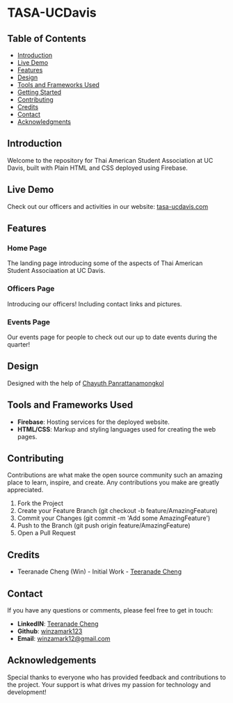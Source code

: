 # TASA-UCDavis

## Table of Contents
- [Introduction](#introduction)
- [Live Demo](#live-demo)
- [Features](#features)
- [Design](#design)
- [Tools and Frameworks Used](#tools-and-framework-used)
- [Getting Started](#getting-started)
- [Contributing](#contributing)
- [Credits](#credits)
- [Contact](#contact)
- [Acknowledgments](#acknowledgments)

## Introduction
Welcome to the repository for Thai American Student Association at UC Davis, built with Plain HTML and CSS deployed using Firebase. 

## Live Demo
Check out our officers and activities in our website: <a href="https://tasa-ucdavis.com/" target = "_blank"> tasa-ucdavis.com </a>

## Features 
### Home Page
The landing page introducing some of the aspects of Thai American Student Associaation at UC Davis.

### Officers Page
Introducing our officers! Including contact links and pictures. 

### Events Page 
Our events page for people to check out our up to date events during the quarter!

## Design
Designed with the help of <a href="https://www.instagram.com/chiny_honey/" target = "_blank"> Chayuth Panrattanamongkol </a>

## Tools and Frameworks Used 
- **Firebase**: Hosting services for the deployed website.
- **HTML/CSS**: Markup and styling languages used for creating the web pages.

## Contributing
Contributions are what make the open source community such an amazing place to learn, inspire, and create. Any contributions you make are greatly appreciated.

1. Fork the Project
2. Create your Feature Branch (git checkout -b feature/AmazingFeature)
3. Commit your Changes (git commit -m 'Add some AmazingFeature')
4. Push to the Branch (git push origin feature/AmazingFeature)
5. Open a Pull Request

## Credits
- Teeranade Cheng (Win) - Initial Work - [Teeranade Cheng](#contact)

## Contact
If you have any questions or comments, please feel free to get in touch:
- **LinkedIN**: <a href="https://www.linkedin.com/in/teeranade-cheng/" target = "_blank"> Teeranade Cheng </a>
- **Github**: <a href="https://github.com/winzamark123/" target = "_blank">winzamark123 </a>
- **Email**: winzamark12@gmail.com

## Acknowledgements
Special thanks to everyone who has provided feedback and contributions to the project. Your support is what drives my passion for technology and development!

